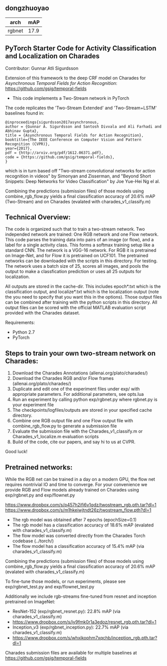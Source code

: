 ## dongzhuoyao

|arch|mAP|
|---|---|
|rgbnet|17.9|



## PyTorch Starter Code for Activity Classification and Localization on Charades

Contributor: Gunnar Atli Sigurdsson

Extension of this framework to the deep CRF model on Charades for *Asynchronous Temporal Fields for Action Recognition*: https://github.com/gsig/temporal-fields

* This code implements a Two-Stream network in PyTorch

The code replicates the 'Two-Stream Extended' and 'Two-Stream+LSTM' baselines found in:
```
@inproceedings{sigurdsson2017asynchronous,
author = {Gunnar A. Sigurdsson and Santosh Divvala and Ali Farhadi and Abhinav Gupta},
title = {Asynchronous Temporal Fields for Action Recognition},
booktitle={The IEEE Conference on Computer Vision and Pattern Recognition (CVPR)},
year={2017},
pdf = {http://arxiv.org/pdf/1612.06371.pdf},
code = {https://github.com/gsig/temporal-fields},
}
```
which is in turn based off "Two-stream convolutional networks for action recognition in videos" by Simonyan and Zisserman, and "Beyond Short Snippets: Deep Networks for Video Classification" by Joe Yue-Hei Ng el al.

Combining the predictions (submission files) of those models using combine_rgb_flow.py
yields a final classification accuracy of 20.6% mAP (Two-Stream) and on Charades (evalated with charades_v1_classify.m)


## Technical Overview:
 
The code is organized such that to train a two-stream network. Two independed network are trained: One RGB network and one Flow network.
This code parses the training data into pairs of an image (or flow), and a label for a single activity class. This forms a softmax training setup like a standard CNN. The network is a VGG-16 network. For RGB it is pretrained on Image-Net, and for Flow it is pretrained on UCF101. The pretrained networks can be downloaded with the scripts in this directory.
For testing. The network uses a batch size of 25, scores all images, and pools the output to make a classfication prediction or uses all 25 outputs for localization.

All outputs are stored in the cache-dir. This includes epoch*.txt which is the classification output, and localize*.txt which is the localization output (note the you need to specify that you want this in the options).
Those output files can be combined after training with the python scripts in this directory.
All output files can be scored with the official MATLAB evaluation script provided with the Charades dataset.

Requirements:
* Python 2.7
* PyTorch 


## Steps to train your own two-stream network on Charades:
 
1. Download the Charades Annotations (allenai.org/plato/charades/)
2. Download the Charades RGB and/or Flow frames (allenai.org/plato/charades/)
3. Duplicate and edit one of the experiment files under exp/ with appropriate parameters. For additional parameters, see opts.lua
4. Run an experiment by calling python exp/rgbnet.py where rgbnet.py is your experiment file
5. The checkpoints/logfiles/outputs are stored in your specified cache directory. 
6. Combine one RGB output file and one Flow output file with combine_rgb_flow.py to generate a submission file
7. Evaluate the submission file with the Charades_v1_classify.m or Charades_v1_localize.m evaluation scripts 
8. Build of the code, cite our papers, and say hi to us at CVPR.

Good luck!


## Pretrained networks:

While the RGB net can be trained in a day on a modern GPU, the flow net requires nontrivial IO and time to converge. For your convenience we provide RGB and Flow models already trained on Charades using exp/rgbnet.py and exp/flownet.py

https://www.dropbox.com/s/p457h2ifi6v1qdz/twostream_rgb.pth.tar?dl=1
https://www.dropbox.com/s/m1hkeiwjtndt26z/twostream_flow.pth?dl=1

* The rgb model was obtained after 7 epochs (epochSize=0.1)
* The rgb model has a classification accuracy of 18.6% mAP (evalated with charades_v1_classify.m)
* The flow model was converted directly from the Charades Torch codebase (../torch/)
* The flow model has a classification accuracy of 15.4% mAP (via charades_v1_classify.m)

Combining the predictions (submission files) of those models using combine_rgb_flow.py
yields a final classification accuracy of 20.6% mAP (evalated with charades_v1_classify.m)

To fine-tune those models, or run experiments, please see exp/rgbnet_test.py and exp/flownet_test.py


Additionally we include rgb-streams fine-tuned from resnet and inception pretrained on ImageNet:
* ResNet-152 (exp/rgbnet_resnet.py): 22.8% mAP (via charades_v1_classify.m)
* https://www.dropbox.com/s/iy9fmk0r1a3edoz/resnet_rgb.pth.tar?dl=1
* Inception_v3 (exp/rgbnet_inception.py): 22.7% mAP (via charades_v1_classify.m)
* https://www.dropbox.com/s/whxikophm7xqchb/inception_rgb.pth.tar?dl=1


Charades submission files are available for multiple baselines at https://github.com/gsig/temporal-fields
